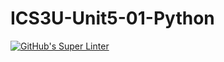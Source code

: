 # ICS3U-Unit5-01-Python


[![GitHub's Super Linter](https://github.com/Huzaifa-Khalid-2/ICS3U-Unit5-01-Python/workflows/GitHub's%20Super%20Linter/badge.svg)](https://github.com/Huzaifa-Khalid-2/ICS3U-Unit5-01-Python/actions)
